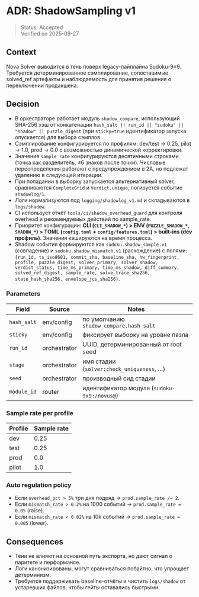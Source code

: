 # ADR: ShadowSampling v1

> Status: Accepted  
> Verified on 2025-09-27

## Context

Nova Solver выводится в тень поверх legacy-пайплайна Sudoku-9×9. Требуется
детерминированное сэмплирование, сопоставимые solved_ref артефакты и
наблюдаемость для принятия решения о переключении продакшена.

## Decision

- В оркестраторе работает модуль `shadow_compare`, использующий SHA-256 хэш от
  конкатенации `hash_salt || run_id || "sudoku" || "shadow" || puzzle_digest`
  (при `sticky=true` идентификатор запуска опускается) для выбора сэмплов.
- Сэмплирование конфигурируется по профилям: dev/test → 0.25, pilot → 1.0,
  prod → 0.0 с возможностью динамической корректировки.
- Значения `sample_rate` конфигурируются десятичными строками (точка как
  разделитель, ≤6 знаков после точки). Числовые переопределения работают с
  предупреждением в 2А, но подлежат удалению в следующей итерации.
- При попадании в выборку запускается альтернативный solver, сравниваются
  `CompleteGrid` и `Verdict.unique`, логируется событие `shadowlog/1`.
- Логи нормализуются под `logging/shadowlog_v1.md` и складываются в `logs/shadow`.
- CI использует отчёт `tools/ci/shadow_overhead_guard` для контроля overhead и
  рекомендуемых действий по sample_rate.
- Приоритет конфигурации: **CLI (`CLI_SHADOW_*`) > ENV (`PUZZLE_SHADOW_*`,
  `SHADOW_*`) > TOML (`config.toml` + `config/features.toml`) > built-ins (dev
  профиль)**. Значения кэшируются на время процесса.
- Shadow события формируются как `sudoku.shadow_sample.v1` (совпадение) и
  `sudoku.shadow_mismatch.v1` (расхождение) с полями:
  `{run_id, ts_iso8601, commit_sha, baseline_sha, hw_fingerprint, profile,
  puzzle_digest, solver_primary, solver_shadow, verdict_status, time_ms_primary,
  time_ms_shadow, diff_summary, solved_ref_digest, sample_rate,
  solve_trace_sha256, state_hash_sha256, envelope_jcs_sha256}`.

### Parameters

| Field | Source | Notes |
| --- | --- | --- |
| `hash_salt` | env/config | по умолчанию `shadow_compare.hash_salt` |
| `sticky` | env/config | фиксирует выборку на уровне пазла |
| `run_id` | orchestrator | UUID, детерминированный от root seed |
| `stage` | orchestrator | имя стадии (`solver:check_uniqueness`, …) |
| `seed` | orchestrator | производный сид стадии |
| `module_id` | router | идентификатор модуля (`sudoku-9x9:/novus@`) |

### Sample rate per profile

| Profile | Sample rate |
| --- | --- |
| dev | 0.25 |
| test | 0.25 |
| prod | 0.0 |
| pilot | 1.0 |

### Auto regulation policy

- Если `overhead_pct > 5%` три дня подряд → `prod.sample_rate /= 2`.
- Если `mismatch_rate > 0.2%` на 1000 событий → `prod.sample_rate = 0.05` (raise).
- Если `mismatch_rate < 0.02%` на 10k событий → `prod.sample_rate = 0.005` (lower).

## Consequences

- Тени не влияют на основной путь экспорта, но дают сигнал о паритете и
  перформансе.
- Логи канонизированы, могут сравниваться побайтно, что упрощает детерминизм.
- Требуется поддерживать baseline-отчёты и чистить `logs/shadow` от устаревших
  файлов, чтобы гейты оставались быстрыми.
